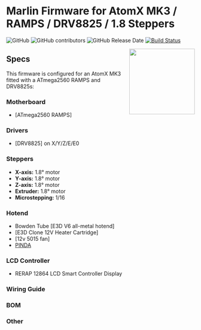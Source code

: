 # Marlin Firmware for AtomX MK3 / RAMPS / DRV8825 / 1.8 Steppers

![GitHub](https://img.shields.io/github/license/marlinfirmware/marlin.svg)
![GitHub contributors](https://img.shields.io/github/contributors/marlinfirmware/marlin.svg)
![GitHub Release Date](https://img.shields.io/github/release-date/marlinfirmware/marlin.svg)
[![Build Status](https://github.com/MarlinFirmware/Marlin/workflows/CI/badge.svg?branch=bugfix-2.0.x)](https://github.com/MarlinFirmware/Marlin/actions)

<img align="right" width=175 src="buildroot/share/pixmaps/logo/marlin-250.png" />

## Specs

This firmware is configured for an AtomX MK3 fitted with a ATmega2560 RAMPS and DRV8825s:

### Motherboard
* [ATmega2560 RAMPS]

### Drivers
* [DRV8825] on X/Y/Z/E/E0

### Steppers
* **X-axis:** 1.8° motor
* **Y-axis:** 1.8° motor
* **Z-axis:** 1.8° motor
* **Extruder:** 1.8° motor
* **Microstepping:** 1/16

### Hotend
 * Bowden Tube [E3D V6 all-metal hotend]
 * [E3D Clone 12V Heater Cartridge]
 * [12v 5015 fan]
 * [PINDA](https://www.prusa3d.com)


### LCD Controller
* RERAP 12864 LCD Smart Controller Display

### Wiring Guide

### BOM

### Other
